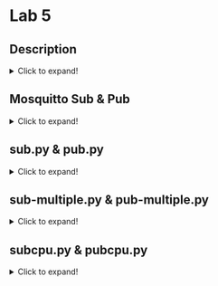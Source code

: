 # Lab 5
## Description
<details>
  <summary>Click to expand!</summary>
  
**Lab 5:** The purpose of Lab 5 is to familiarize oneself with Paho and MQTT.
![image](https://user-images.githubusercontent.com/43688127/160262207-3d1a4d4b-1a65-45be-b421-b77041db3eaa.png)
  
[Resources](https://mosquitto.org/man/mosquitto_sub-1.html)
</details>

## Mosquitto Sub & Pub
<details>
  <summary>Click to expand!</summary>
  
**Terminal 1**  <br>
![image](https://user-images.githubusercontent.com/43688127/160263159-dbaad865-06c8-42c3-9bd4-77ac773bb4c5.png) <br>
  <br>
  
**Terminal 2**  <br>
![image](https://user-images.githubusercontent.com/43688127/160263171-c5ba5142-0e3b-4dea-bd4a-e576f9006082.png)  <br>
  <br>
  
**Terminal 1**  <br>
![image](https://user-images.githubusercontent.com/43688127/160263179-046a40c0-402e-4be1-b45d-3df144f20c9e.png)  <br>

</details>

## sub.py & pub.py
<details>
  <summary>Click to expand!</summary>
  
**Terminal 1**  <br>
![image](https://user-images.githubusercontent.com/43688127/160263263-9459d5cb-a55f-4c2c-ab7e-82801532896d.png) <br>
  <br>
  
**Terminal 2**  <br>
![image](https://user-images.githubusercontent.com/43688127/160263271-92c917ea-2892-4b61-bc8b-40d62c7901f7.png)  <br>
  <br>
  
**Terminal 1**  <br>
![image](https://user-images.githubusercontent.com/43688127/160263276-e3867ddc-b8d7-4f41-8e5b-484b234eda22.png)  <br>

</details>

## sub-multiple.py & pub-multiple.py
<details>
  <summary>Click to expand!</summary>
  
**Terminal 1**  <br>
![image](https://user-images.githubusercontent.com/43688127/160263302-63f7cdd3-ee24-4a02-ae5c-84d612175af8.png) <br>
  <br>
  
**Terminal 2**  <br>
![image](https://user-images.githubusercontent.com/43688127/160263315-87763dcd-e830-45a2-939d-956711bd2271.png)  <br>
  <br>
  
**Terminal 1**  <br>
![image](https://user-images.githubusercontent.com/43688127/160263320-0aa6a646-459b-40a1-876b-2f2acd065cfc.png)  <br>

</details>

## subcpu.py & pubcpu.py
<details>
  <summary>Click to expand!</summary>
  
**Terminal 1**  <br>
![image](https://user-images.githubusercontent.com/43688127/160263363-bb2b3efc-da93-40a3-878f-ed3a69d1e0c4.png) <br>
  <br>
  
**Terminal 2**  <br>
![image](https://user-images.githubusercontent.com/43688127/160263377-cf682621-e9b9-45c4-bd56-5515e984f8bb.png)  <br>
  <br>
  
**Terminal 1**  <br>
![image](https://user-images.githubusercontent.com/43688127/160263380-e5e1d009-89da-4086-b19b-f33c88585aad.png)  <br>

</details>

</details>
